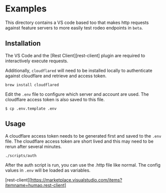 # Examples

This directory contains a VS code based too that makes http requests against feature servers to more easily test rodeo endpoints in `beta`.

## Installation

The VS Code and the [Rest Client][rest-client] plugin are required to
interactively execute requests.

Additionally, `cloudflared` will need to be installed locally to authenticate
against cloudflare and retrieve and access token.

```
brew install cloudflared
```

Edit the `.env` file to configure which server and account are used. The
cloudflare access token is also saved to this file.

```
$ cp .env.template .env
```

## Usage

A cloudflare access token needs to be generated first and saved to the `.env`
file. The cloudflare access token are short lived and this may need to be
rerun after several minutes.

```
./scripts/auth
```

After the auth script is run, you can use the .http file like normal. The
config values in `.env` will be loaded as variables.

[rest-client][https://marketplace.visualstudio.com/items?itemname=humao.rest-client]
